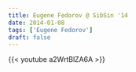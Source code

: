 ```yaml
---
title: Eugene Fedorov @ SibSin '14
date: 2014-01-08
tags: ['Eugene Fedorov']
draft: false
---
```

{{< youtube a2WrtBlZA6A >}}
